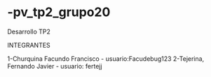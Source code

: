 # -pv_tp2_grupo20

Desarrollo TP2

INTEGRANTES

1-Churquina Facundo Francisco - usuario:Facudebug123
2-Tejerina, Fernando Javier - usuario: fertejj
